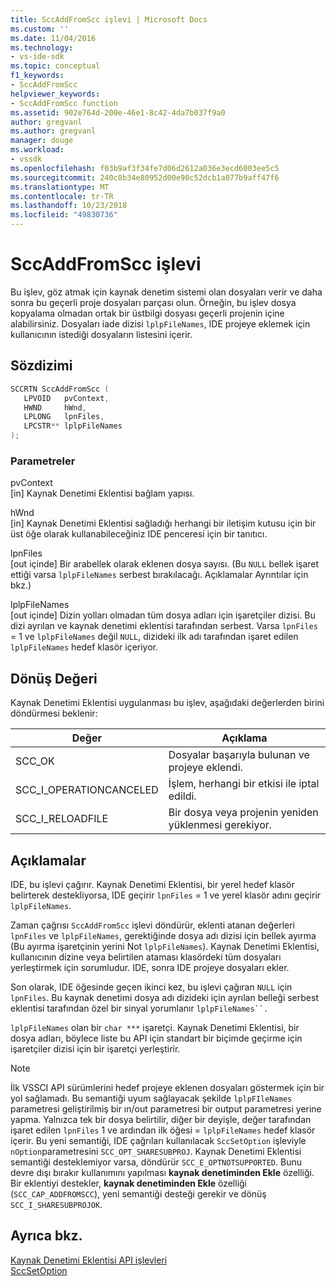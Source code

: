 ```yaml
---
title: SccAddFromScc işlevi | Microsoft Docs
ms.custom: ''
ms.date: 11/04/2016
ms.technology:
- vs-ide-sdk
ms.topic: conceptual
f1_keywords:
- SccAddFromScc
helpviewer_keywords:
- SccAddFromScc function
ms.assetid: 902e764d-200e-46e1-8c42-4da7b037f9a0
author: gregvanl
ms.author: gregvanl
manager: douge
ms.workload:
- vssdk
ms.openlocfilehash: f03b9af3f34fe7d06d2612a036e3ecd6003ee5c5
ms.sourcegitcommit: 240c8b34e80952d00e90c52dcb1a077b9aff47f6
ms.translationtype: MT
ms.contentlocale: tr-TR
ms.lasthandoff: 10/23/2018
ms.locfileid: "49830736"
---
```

# <a name="sccaddfromscc-function"></a>SccAddFromScc işlevi
Bu işlev, göz atmak için kaynak denetim sistemi olan dosyaları verir ve daha sonra bu geçerli proje dosyaları parçası olun. Örneğin, bu işlev dosya kopyalama olmadan ortak bir üstbilgi dosyası geçerli projenin içine alabilirsiniz. Dosyaları iade dizisi `lplpFileNames`, IDE projeye eklemek için kullanıcının istediği dosyaların listesini içerir.  
  
## <a name="syntax"></a>Sözdizimi  
  
```cpp  
SCCRTN SccAddFromScc (  
   LPVOID   pvContext,  
   HWND     hWnd,  
   LPLONG   lpnFiles,  
   LPCSTR** lplpFileNames  
);  
```  
  
### <a name="parameters"></a>Parametreler  
 pvContext  
 [in] Kaynak Denetimi Eklentisi bağlam yapısı.  
  
 hWnd  
 [in] Kaynak Denetimi Eklentisi sağladığı herhangi bir iletişim kutusu için bir üst öğe olarak kullanabileceğiniz IDE penceresi için bir tanıtıcı.  
  
 lpnFiles  
 [out içinde] Bir arabellek olarak eklenen dosya sayısı. (Bu `NULL` bellek işaret ettiği varsa `lplpFileNames` serbest bırakılacağı. Açıklamalar Ayrıntılar için bkz.)  
  
 lplpFileNames  
 [out içinde] Dizin yolları olmadan tüm dosya adları için işaretçiler dizisi. Bu dizi ayrılan ve kaynak denetimi eklentisi tarafından serbest. Varsa `lpnFiles` = 1 ve `lplpFileNames` değil `NULL`, dizideki ilk adı tarafından işaret edilen `lplpFileNames` hedef klasör içeriyor.  
  
## <a name="return-value"></a>Dönüş Değeri  
 Kaynak Denetimi Eklentisi uygulanması bu işlev, aşağıdaki değerlerden birini döndürmesi beklenir:  
  
|Değer|Açıklama|  
|-----------|-----------------|  
|SCC_OK|Dosyalar başarıyla bulunan ve projeye eklendi.|  
|SCC_I_OPERATIONCANCELED|İşlem, herhangi bir etkisi ile iptal edildi.|  
|SCC_I_RELOADFILE|Bir dosya veya projenin yeniden yüklenmesi gerekiyor.|  
  
## <a name="remarks"></a>Açıklamalar  
 IDE, bu işlevi çağırır. Kaynak Denetimi Eklentisi, bir yerel hedef klasör belirterek destekliyorsa, IDE geçirir `lpnFiles` = 1 ve yerel klasör adını geçirir `lplpFileNames`.  
  
 Zaman çağrısı `SccAddFromScc` işlevi döndürür, eklenti atanan değerleri `lpnFiles` ve `lplpFileNames`, gerektiğinde dosya adı dizisi için bellek ayırma (Bu ayırma işaretçinin yerini Not `lplpFileNames`). Kaynak Denetimi Eklentisi, kullanıcının dizine veya belirtilen ataması klasördeki tüm dosyaları yerleştirmek için sorumludur. IDE, sonra IDE projeye dosyaları ekler.  
  
 Son olarak, IDE öğesinde geçen ikinci kez, bu işlevi çağıran `NULL` için `lpnFiles`. Bu kaynak denetimi dosya adı dizideki için ayrılan belleği serbest eklentisi tarafından özel bir sinyal yorumlanır `lplpFileNames``.`  
  
 `lplpFileNames` olan bir `char ***` işaretçi. Kaynak Denetimi Eklentisi, bir dosya adları, böylece liste bu API için standart bir biçimde geçirme için işaretçiler dizisi için bir işaretçi yerleştirir.  
  
> [!NOTE]
>  İlk VSSCI API sürümlerini hedef projeye eklenen dosyaları göstermek için bir yol sağlamadı. Bu semantiği uyum sağlayacak şekilde `lplpFIleNames` parametresi geliştirilmiş bir ın/out parametresi bir output parametresi yerine yapma. Yalnızca tek bir dosya belirtilir, diğer bir deyişle, değer tarafından işaret edilen `lpnFiles` 1 ve ardından ilk öğesi = `lplpFileNames` hedef klasör içerir. Bu yeni semantiği, IDE çağrıları kullanılacak `SccSetOption` işleviyle `nOption`parametresini `SCC_OPT_SHARESUBPROJ`. Kaynak Denetimi Eklentisi semantiği desteklemiyor varsa, döndürür `SCC_E_OPTNOTSUPPORTED`. Bunu devre dışı bırakır kullanımını yapılması **kaynak denetiminden Ekle** özelliği. Bir eklentiyi destekler, **kaynak denetiminden Ekle** özelliği (`SCC_CAP_ADDFROMSCC`), yeni semantiği desteği gerekir ve dönüş `SCC_I_SHARESUBPROJOK`.  
  
## <a name="see-also"></a>Ayrıca bkz.  
 [Kaynak Denetimi Eklentisi API işlevleri](../extensibility/source-control-plug-in-api-functions.md)   
 [SccSetOption](../extensibility/sccsetoption-function.md)